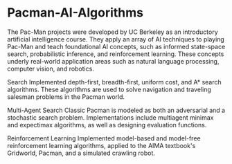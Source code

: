 # Pacman-AI-Algorithms

The Pac-Man projects were developed by UC Berkeley as an introductory artificial intelligence course. They apply an array of AI techniques to playing Pac-Man and teach foundational AI concepts, such as informed state-space search, probabilistic inference, and reinforcement learning. These concepts underly real-world application areas such as natural language processing, computer vision, and robotics.

Search 
Implemented depth-first, breadth-first, uniform cost, and A* search algorithms. These algorithms are used to solve navigation and traveling salesman problems in the Pacman world.


Multi-Agent Search 
Classic Pacman is modeled as both an adversarial and a stochastic search problem. Implementations include multiagent minimax and expectimax algorithms, as well as designing evaluation functions.


Reinforcement Learning 
Implemented model-based and model-free reinforcement learning algorithms, applied to the AIMA textbook's Gridworld, Pacman, and a simulated crawling robot.
